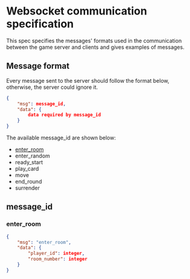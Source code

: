 # Websocket communication specification
This spec specifies the messages' formats used in the communication between the game server and clients and gives examples of messages.

## Message format
Every message sent to the server should follow the format below, otherwise, the server could ignore it.

```json
{
    "msg": message_id,
    "data": {
        data required by message_id
    }
}
```

The available message_id are shown below:
- [enter_room](#enter_room)
- enter_random
- ready_start
- play_card
- move
- end_round
- surrender

## message_id 

### enter_room

```json
{
    "msg": "enter_room",
    "data": {
        "player_id": integer,
        "room_number": integer
    }
}
```
